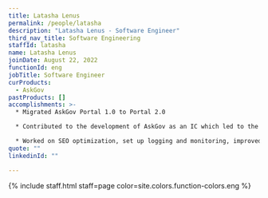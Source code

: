```yaml
---
title: Latasha Lenus
permalink: /people/latasha
description: "Latasha Lenus - Software Engineer"
third_nav_title: Software Engineering
staffId: latasha
name: Latasha Lenus
joinDate: August 22, 2022
functionId: eng
jobTitle: Software Engineer
curProducts:
  - AskGov
pastProducts: []
accomplishments: >-
  * Migrated AskGov Portal 1.0 to Portal 2.0

  * Contributed to the development of AskGov as an IC which led to the project being deployed in time for a small use case (OGPcareers).

  * Worked on SEO optimization, set up logging and monitoring, improved scrolling and search, refined topics UIUX, and prepared Checkpoint for launch.
quote: ""
linkedinId: ""

---
```


{% include staff.html staff=page color=site.colors.function-colors.eng %}
